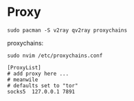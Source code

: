 # Proxy

```shell
sudo pacman -S v2ray qv2ray proxychains
```

proxychains:

```shell
sudo nvim /etc/proxychains.conf
```

```file_content
[ProxyList]
# add proxy here ...
# meanwile
# defaults set to "tor"
socks5  127.0.0.1 7891
```


